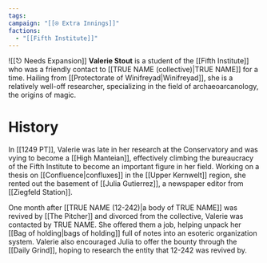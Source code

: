 ```yaml
---
tags: 
campaign: "[[⍟ Extra Innings]]"
factions:
  - "[[Fifth Institute]]"
---
```

![[⎋ Needs Expansion]]
**Valerie Stout** is a student of the [[Fifth Institute]] who was a friendly contact to [[TRUE NAME (collective)|TRUE NAME]] for a time. Hailing from [[Protectorate of Winifreyad|Winifreyad]], she is a relatively well-off researcher, specializing in the field of archaeoarcanology, the origins of magic.
# History

In [[1249 PT]], Valerie was late in her research at the Conservatory and was vying to become a [[High Manteian]], effectively climbing the bureaucracy of the Fifth Institute to become an important figure in her field. Working on a thesis on [[Confluence|confluxes]] in the [[Upper Kernwelt]] region, she rented out the basement of [[Julia Gutierrez]], a newspaper editor from [[Ziegfeld Station]].

One month after [[TRUE NAME (12-242)|a body of TRUE NAME]] was revived by [[The Pitcher]] and divorced from the collective, Valerie was contacted by TRUE NAME. She offered them a job, helping unpack her [[Bag of holding|bags of holding]] full of notes into an esoteric organization system. Valerie also encouraged Julia to offer the bounty through the [[Daily Grind]], hoping to research the entity that 12-242 was revived by.